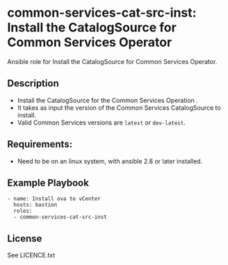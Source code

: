 common-services-cat-src-inst: Install the CatalogSource for Common Services Operator
=========

Ansible role for Install the CatalogSource for Common Services Operator.

Description
-----------

 - Install the CatalogSource for the Common Services Operation .
 - It takes as input the version of the Common Services CatalogSource to install.
 - Valid Common Services versions are `latest` or `dev-latest`.

Requirements:
------------

 - Need to be on an linux system, with ansible 2.8 or later installed.

Example Playbook
----------------

    - name: Install ova to vCenter
      hosts: bastion
      roles:
      - common-services-cat-src-inst

License
-------

See LICENCE.txt

